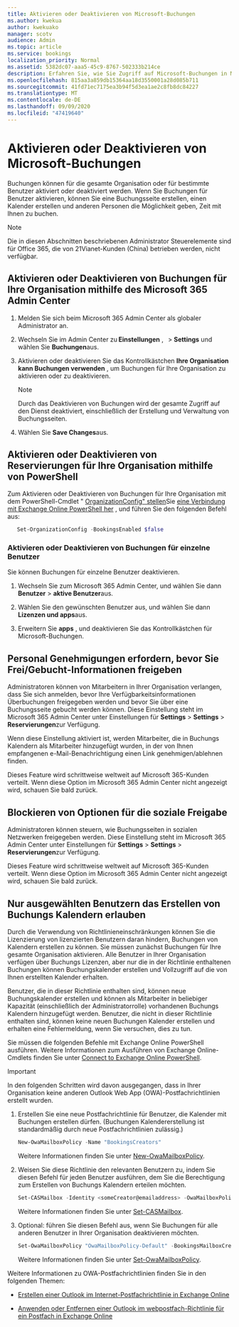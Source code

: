 ```yaml
---
title: Aktivieren oder Deaktivieren von Microsoft-Buchungen
ms.author: kwekua
author: kwekuako
manager: scotv
audience: Admin
ms.topic: article
ms.service: bookings
localization_priority: Normal
ms.assetid: 5382dc07-aaa5-45c9-8767-502333b214ce
description: Erfahren Sie, wie Sie Zugriff auf Microsoft-Buchungen in Microsoft 365 erhalten.
ms.openlocfilehash: 815aa3a859db15364aa18d3550001a28d085b711
ms.sourcegitcommit: 41fd71ec7175ea3b94f5d3ea1ae2c8fb8dc84227
ms.translationtype: MT
ms.contentlocale: de-DE
ms.lasthandoff: 09/09/2020
ms.locfileid: "47419640"
---
```

# <a name="turn-microsoft-bookings-on-or-off"></a>Aktivieren oder Deaktivieren von Microsoft-Buchungen

Buchungen können für die gesamte Organisation oder für bestimmte Benutzer aktiviert oder deaktiviert werden. Wenn Sie Buchungen für Benutzer aktivieren, können Sie eine Buchungsseite erstellen, einen Kalender erstellen und anderen Personen die Möglichkeit geben, Zeit mit Ihnen zu buchen.

> [!NOTE]
> Die in diesen Abschnitten beschriebenen Administrator Steuerelemente sind für Office 365, die von 21Vianet-Kunden (China) betrieben werden, nicht verfügbar.

## <a name="turn-bookings-on-or-off-for-your-organization-using-the-microsoft-365-admin-center"></a>Aktivieren oder Deaktivieren von Buchungen für Ihre Organisation mithilfe des Microsoft 365 Admin Center

1. Melden Sie sich beim Microsoft 365 Admin Center als globaler Administrator an.

2. Wechseln Sie im Admin Center zu **Einstellungen** ,   \> **Settings** und wählen Sie **Buchungen**aus.

3. Aktivieren oder deaktivieren Sie das Kontrollkästchen **Ihre Organisation kann Buchungen verwenden** , um Buchungen für Ihre Organisation zu aktivieren oder zu deaktivieren.

   > [!NOTE]
   > Durch das Deaktivieren von Buchungen wird der gesamte Zugriff auf den Dienst deaktiviert, einschließlich der Erstellung und Verwaltung von Buchungsseiten.

4. Wählen Sie **Save Changes**aus.

## <a name="turn-bookings-on-or-off-for-your-organization-using-powershell"></a>Aktivieren oder Deaktivieren von Reservierungen für Ihre Organisation mithilfe von PowerShell

Zum Aktivieren oder Deaktivieren von Buchungen für Ihre Organisation mit dem PowerShell-Cmdlet " [OrganizationConfig" stellen](https://docs.microsoft.com/powershell/module/exchange/set-organizationconfig)Sie [eine Verbindung mit Exchange Online PowerShell her]() , und führen Sie den folgenden Befehl aus:

```PowerShell
   Set-OrganizationConfig -BookingsEnabled $false
```

### <a name="turn-bookings-on-or-off-for-individual-users"></a>Aktivieren oder Deaktivieren von Buchungen für einzelne Benutzer

Sie können Buchungen für einzelne Benutzer deaktivieren.

1. Wechseln Sie zum Microsoft 365 Admin Center, und wählen Sie dann **Benutzer** \> **aktive Benutzer**aus.

1. Wählen Sie den gewünschten Benutzer aus, und wählen Sie dann **Lizenzen und apps**aus.

1. Erweitern Sie **apps** , und deaktivieren Sie das Kontrollkästchen für Microsoft-Buchungen.

## <a name="require-staff-approvals-before-sharing-freebusy-information"></a>Personal Genehmigungen erfordern, bevor Sie Frei/Gebucht-Informationen freigeben

Administratoren können von Mitarbeitern in Ihrer Organisation verlangen, dass Sie sich anmelden, bevor Ihre Verfügbarkeitsinformationen Überbuchungen freigegeben werden und bevor Sie über eine Buchungsseite gebucht werden können. Diese Einstellung steht im Microsoft 365 Admin Center unter Einstellungen für **Settings** \> **Settings** \> **Reservierungen**zur Verfügung.

Wenn diese Einstellung aktiviert ist, werden Mitarbeiter, die in Buchungs Kalendern als Mitarbeiter hinzugefügt wurden, in der von Ihnen empfangenen e-Mail-Benachrichtigung einen Link genehmigen/ablehnen finden.

Dieses Feature wird schrittweise weltweit auf Microsoft 365-Kunden verteilt. Wenn diese Option im Microsoft 365 Admin Center nicht angezeigt wird, schauen Sie bald zurück.

## <a name="block-social-sharing-options"></a>Blockieren von Optionen für die soziale Freigabe

Administratoren können steuern, wie Buchungsseiten in sozialen Netzwerken freigegeben werden. Diese Einstellung steht im Microsoft 365 Admin Center unter Einstellungen für **Settings** \> **Settings** \> **Reservierungen**zur Verfügung.

Dieses Feature wird schrittweise weltweit auf Microsoft 365-Kunden verteilt. Wenn diese Option im Microsoft 365 Admin Center nicht angezeigt wird, schauen Sie bald zurück.

## <a name="allow-only-selected-users-to-create-bookings-calendars"></a>Nur ausgewählten Benutzern das Erstellen von Buchungs Kalendern erlauben

Durch die Verwendung von Richtlinieneinschränkungen können Sie die Lizenzierung von lizenzierten Benutzern daran hindern, Buchungen von Kalendern erstellen zu können. Sie müssen zunächst Buchungen für Ihre gesamte Organisation aktivieren. Alle Benutzer in Ihrer Organisation verfügen über Buchungs Lizenzen, aber nur die in der Richtlinie enthaltenen Buchungen können Buchungskalender erstellen und Vollzugriff auf die von Ihnen erstellten Kalender erhalten.

Benutzer, die in dieser Richtlinie enthalten sind, können neue Buchungskalender erstellen und können als Mitarbeiter in beliebiger Kapazität (einschließlich der Administratorrolle) vorhandenen Buchungs Kalendern hinzugefügt werden. Benutzer, die nicht in dieser Richtlinie enthalten sind, können keine neuen Buchungen Kalender erstellen und erhalten eine Fehlermeldung, wenn Sie versuchen, dies zu tun.

Sie müssen die folgenden Befehle mit Exchange Online PowerShell ausführen. Weitere Informationen zum Ausführen von Exchange Online-Cmdlets finden Sie unter [Connect to Exchange Online PowerShell](https://docs.microsoft.com/powershell/exchange/connect-to-exchange-online-powershell).

> [!IMPORTANT]
> In den folgenden Schritten wird davon ausgegangen, dass in Ihrer Organisation keine anderen Outlook Web App (OWA)-Postfachrichtlinien erstellt wurden.

1. Erstellen Sie eine neue Postfachrichtlinie für Benutzer, die Kalender mit Buchungen erstellen dürfen. (Buchungen Kalendererstellung ist standardmäßig durch neue Postfachrichtlinien zulässig.)

   ```PowerShell
   New-OwaMailboxPolicy -Name "BookingsCreators"
   ```

   Weitere Informationen finden Sie unter [New-OwaMailboxPolicy](https://docs.microsoft.com/powershell/module/exchange/new-owamailboxpolicy).

2. Weisen Sie diese Richtlinie den relevanten Benutzern zu, indem Sie diesen Befehl für jeden Benutzer ausführen, dem Sie die Berechtigung zum Erstellen von Buchungs Kalendern erteilen möchten.

   ```PowerShell
   Set-CASMailbox -Identity <someCreator@emailaddress> -OwaMailboxPolicy "BookingsCreators"
   ```

   Weitere Informationen finden Sie unter [Set-CASMailbox](https://docs.microsoft.com/powershell/module/exchange/set-casmailbox).

3. Optional: führen Sie diesen Befehl aus, wenn Sie Buchungen für alle anderen Benutzer in Ihrer Organisation deaktivieren möchten.

   ```PowerShell
   Set-OwaMailboxPolicy "OwaMailboxPolicy-Default" -BookingsMailboxCreationEnabled:$false
   ```

   Weitere Informationen finden Sie unter [Set-OwaMailboxPolicy](https://docs.microsoft.com/powershell/module/exchange/set-owamailboxpolicy).

Weitere Informationen zu OWA-Postfachrichtlinien finden Sie in den folgenden Themen:

- [Erstellen einer Outlook im Internet-Postfachrichtlinie in Exchange Online](https://docs.microsoft.com/exchange/clients-and-mobile-in-exchange-online/outlook-on-the-web/create-outlook-web-app-mailbox-policy)

- [Anwenden oder Entfernen einer Outlook im webpostfach-Richtlinie für ein Postfach in Exchange Online](https://docs.microsoft.com/exchange/clients-and-mobile-in-exchange-online/outlook-on-the-web/create-outlook-web-app-mailbox-policy)